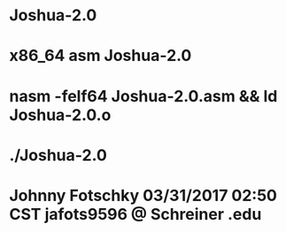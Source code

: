 # Joshua-2.0
# x86_64 asm Joshua-2.0
# nasm -felf64 Joshua-2.0.asm && ld Joshua-2.0.o 
# ./Joshua-2.0
# Johnny Fotschky 03/31/2017 02:50 CST jafots9596 @ Schreiner .edu
